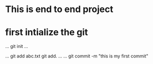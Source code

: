 # This is end to end project
# first intialize the git 
...
git init
...

...
git add abc.txt
git add.
...
...
git commit -m "this is my first commit"